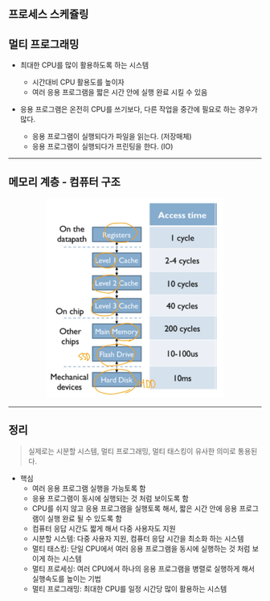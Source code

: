 ## 프로세스 스케쥴링

## 멀티 프로그래밍

- 최대한 CPU를 많이 활용하도록 하는 시스템

  - 시간대비 CPU 활용도를 높이자
  - 여러 응용 프로그램을 짧은 시간 안에 실행 완료 시킬 수 있음

- 응용 프로그램은 온전히 CPU를 쓰기보다, 다른 작업을 중간에 필요로 하는 경우가 많다.
  - 응용 프로그램이 실행되다가 파일을 읽는다. (저장매체)
  - 응용 프로그램이 실행되다가 프린팅을 한다. (IO)

---

## 메모리 계층 - 컴퓨터 구조

<center><img src='./images/memoryhierarchy.png' height=400 /></center>

---

## 정리

> 실제로는 시분할 시스템, 멀티 프로그래밍, 멀티 태스킹이 유사한 의미로 통용된다.

- 핵심
  - 여러 응용 프로그램 실행을 가능토록 함
  - 응용 프로그램이 동시에 실행되는 것 처럼 보이도록 함
  - CPU를 쉬지 않고 응용 프로그램을 실행토록 해서, 짧은 시간 안에 응용 프로그램이 실행 완료 될 수 있도록 함
  - 컴퓨터 응답 시간도 짧게 해서 다중 사용자도 지원
  - 시분할 시스템: 다중 사용자 지원, 컴퓨터 응답 시간을 최소화 하는 시스템
  - 멀티 태스킹: 단일 CPU에서 여러 응용 프로그램을 동시에 실행하는 것 처럼 보이게 하는 시스템
  - 멀티 프로세싱: 여러 CPU에서 하나의 응용 프로그램을 병렬로 실행하게 해서 실행속도를 높이는 기법
  - 멀티 프로그래밍: 최대한 CPU를 일정 시간당 많이 활용하는 시스템
